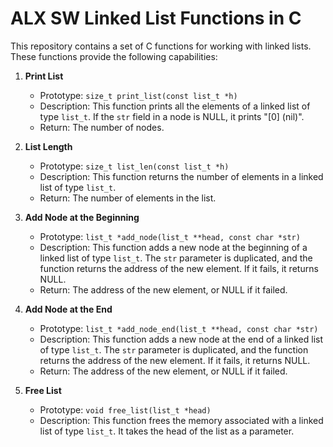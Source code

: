 # ALX SW Linked List Functions in C

This repository contains a set of C functions for working with linked lists. These functions provide the following capabilities:

1. **Print List**
   - Prototype: `size_t print_list(const list_t *h)`
   - Description: This function prints all the elements of a linked list of type `list_t`. If the `str` field in a node is NULL, it prints "[0] (nil)".
   - Return: The number of nodes.

2. **List Length**
   - Prototype: `size_t list_len(const list_t *h)`
   - Description: This function returns the number of elements in a linked list of type `list_t`.
   - Return: The number of elements in the list.

3. **Add Node at the Beginning**
   - Prototype: `list_t *add_node(list_t **head, const char *str)`
   - Description: This function adds a new node at the beginning of a linked list of type `list_t`. The `str` parameter is duplicated, and the function returns the address of the new element. If it fails, it returns NULL.
   - Return: The address of the new element, or NULL if it failed.

4. **Add Node at the End**
   - Prototype: `list_t *add_node_end(list_t **head, const char *str)`
   - Description: This function adds a new node at the end of a linked list of type `list_t`. The `str` parameter is duplicated, and the function returns the address of the new element. If it fails, it returns NULL.
   - Return: The address of the new element, or NULL if it failed.

5. **Free List**
   - Prototype: `void free_list(list_t *head)`
   - Description: This function frees the memory associated with a linked list of type `list_t`. It takes the head of the list as a parameter.

